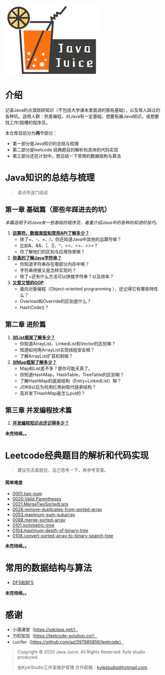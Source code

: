![java-juice](javajuice.png)

# 介绍

记录Java的点滴琐碎知识（不包括大学课本里面讲的那些基础），以及常人踩过的各种坑。适用人群：热爱编程，对Java有一定基础，想要拓展Java知识，或想要找工作/跳槽的程序员。

本仓库目前分为**两个**部分：

- 第一部分是Java知识的总结与梳理
- 第二部分是leetcode 经典题目的解析和具体的代码实现
- 第三部分还在计划中，想总结一下常用的数据结构与算法



# Java知识的总结与梳理

> 请点传送门阅读

## 第一章 基础篇（那些年踩进去的坑）

*本篇适用于对Java有一些基础的程序员，着重介绍Java中的各种坑和进阶技巧。*

1. **[运算符、数据类型和常用API了解多少？](./docs/1.1OperatorsTypeApi.md)**
   - 除了+、-、×、/，你还知道Java中其他的运算符嘛？
   - 比如&、&&、|、||、^、<<、>>、>>>？
   - 你了解他们的区别与应用场景嘛？
2. **[你真的了解Java字符串？](./docs/1.2String.md)**
   - 你知道字符串存在哪部分内存中嘛？
   - 字符串拼接又是怎样实现的？
   - 除了+还有什么方法可以拼接字符串？以及效率？
3. **[又爱又恨的OOP](./docs/1.3Oop.md)**
   - 面向对象编程（Object-oriented programming ），还记得它有哪些特性么？
   - Overload和Override的区别是什么？
   - HashCode()？

## 第二章 进阶篇

1. **[对List框架了解多少？](./docs/2.1List.md)**
   - 你知道ArrayList、LinkedList和Vector的区别嘛？
   - 知道如何用ArrayList实现线程安全嘛？
   - 了解ArrayList扩容机制嘛？
2. **[对Map框架了解多少？](./docs/2.2Map.md)**
   - Map和List差不多？那你可能天真了。
   - 你知道HashMap，HashTable，TreeTable的区别嘛？
   - 了解HashMap的底层结构（Entry+LinkedList）嘛？
   - JDK8以后为何用红黑树取代链表结构？
   - 高并发下HashMap是怎么put的？

## 第三章 并发编程技术篇

1. **[并发编程知识点还记得多少？](./docs/3.1Concurrency1.md)**

**未完待续。。**



# Leetcode经典题目的解析和代码实现

> 建议先去看题目，自己思考一下，再参考答案。


#### 简单难度

- [0001.two-sum](src/main/java/leetcode/E1TwoSums.java)
- [0020.Valid Parentheses](src/main/java/leetcode/E20ValidParentheses.java)
- [0021.MergeTwoSortedLists](src/main/java/leetcode/E21MergeTwoSortedLists.java)
- [0026.remove-duplicates-from-sorted-array](src/main/java/leetcode/E26RemoveDuplicatesFromSortedArray.java)
- [0053.maximum-sum-subarray](src/main/java/leetcode/E53MaximumSubarray.java)
- [0088.merge-sorted-array](src/main/java/leetcode/E88MergeSortedArray.java)
- [0101.symmetric-tree](src/main/java/leetcode/E101SymmetricTree.java)
- [0104.maximum-depth-of-binary-tree](src/main/java/leetcode/E104MaximumDepthOfBinaryTree.java)
- [0108.convert-sorted-array-to-binary-search-tree](src/main/java/leetcode/E108ConvertSortedArrayToBinarySearchTree.java)

**未完待续。。**



# 常用的数据结构与算法

- [DFS和BFS](src/main/java/algorithms/DFSAndBFSAlgorithm.java)

**未完待续。。**



# 感谢

- 小滴课堂（https://xdclass.net/）
- 力扣加加（https://leetcode-solution.cn/）
- Lucifer（https://github.com/azl397985856/leetcode）



>  Copyright © 2020 Java Juice. All Rights Reserved. Kyle studio produced.
>
>  由KyleStudio工作室维护管理 合作邮箱：kylestudio@hotmail.com.


